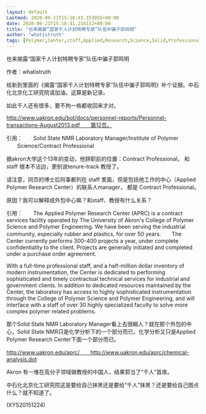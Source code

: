 ```yaml
---
layout: default
Lastmod: 2020-06-21T15:18:43.153955+00:00
date: 2020-06-21T15:18:41.216112+00:00
title: "也来揭露“国家千人计划特聘专家”队伍中骗子郭鸣明"
author: "whatistruth"
tags: [Polymer,Center,staff,Applied,Research,Science,Solid,Professional,NMR,State,新语丝]
---
```


也来揭露“国家千人计划特聘专家”队伍中骗子郭鸣明

作者：whatistruth

给新到里面的《揭露“国家千人计划特聘专家”队伍中骗子郭鸣明》补个证据。中石化北京化工研究院请加油。这算是新记录。

如此千人还有很多，要不拘一格都收回来才对。

http://www.uakron.edu/bot/docs/personnel-reports/Personnel-transactions-August2013.pdf　　第12页。

引用：　　Solid State NMR Laboratory Manager/Institute of Polymer 　　Science/Contract Professional

据akron大学这个13年的变动，他辞职前的位置：Contract Professional， 和staff 根本不沾边，更别说tenure-track 教授了。

请注意，同页的博士后同事都列在 staff 里面，但是包括他工作的中心（Applied Polymer Research Center）的联系人manager， 都是 Contract Professional。

原因？我可以解释成外包中心嘛？和staff、教授有什么关系？

引用：　　The Applied Polymer Research Center (APRC) is a contract services facility operated by The University of Akron's College of Polymer Science and Polymer Engineering. We have been serving the industrial community, especially rubber and plastics, for over 50 years.　　The Center currently performs 300-400 projects a year, under complete confidentiality to the client. Projects are generally initiated and completed under a purchase order agreement.

With a full-time professional staff, and a half-million dollar inventory of modern instrumentation, the Center is dedicated to performing sophisticated and timely contractual technical services for industrial and government clients. In addition to dedicated resources maintained by the Center, the laboratory has access to highly sophisticated instrumentation through the College of Polymer Science and Polymer Engineering, and will interface with a staff of over 30 highly specialized faculty to solve more complex polymer related problems.

那个Solid State NMR Laboratory Manager看上去很糊人？就在那个外包的中心，Solid State NMR只是化学分析下的一个部分而已，化学分析又只是Applied Polymer Research Center下面一个部分而已。

http://www.uakron.edu/aprc/　　http://www.uakron.edu/aprc/chemical-analysis.dot

Akron 有一堆在高分子领域做教授的中国人，结果郭当了“千人”首席。

中石化北京化工研究院这是要给自己抹黑还是要给“千人”抹黑？还是要给自己图点什么？就不知道了。

(XYS20151224)

